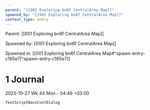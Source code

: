 ```yaml
---
parent: "[[001 Exploring bn6f CentralArea Map]]"
spawned_by: "[[001 Exploring bn6f CentralArea Map]]"
context_type: entry
---
```


Parent: [[001 Exploring bn6f CentralArea Map]]

Spawned by: [[001 Exploring bn6f CentralArea Map]]

Spawned in: [[001 Exploring bn6f CentralArea Map#^spawn-entry-c165e7|^spawn-entry-c165e7]]

# 1 Journal

2025-10-27 Wk 44 Mon - 04:49 +03:00

`TextScriptNaviCustDialog`